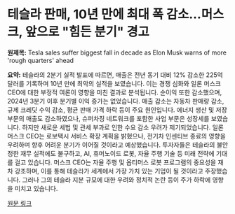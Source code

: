 # 테슬라 판매, 10년 만에 최대 폭 감소…머스크, 앞으로 "힘든 분기" 경고

**원제목:** Tesla sales suffer biggest fall in decade as Elon Musk warns of more 'rough quarters' ahead

**요약:** 테슬라의 2분기 실적 발표에 따르면, 매출은 전년 동기 대비 12% 감소한 225억 달러를 기록하며 10년 만에 최악의 실적을 보였습니다.  이는 경쟁 심화와 일론 머스크 CEO에 대한 부정적 여론이 영향을 미친 결과로 분석됩니다. 순이익 또한 감소했으며, 2024년 3분기 이후 분기별 이익 증가는 없었습니다.  매출 감소는 자동차 판매량 감소, 규제 크레딧 수익 감소, 평균 판매 가격 하락 등이 주요 원인입니다.  에너지 생산 및 저장 부문의 매출도 감소하였으나, 슈퍼차징 네트워크를 포함한 사업 부문은 성장세를 보였습니다.  하지만 새로운 세법 및 관세 부과로 인한 수요 감소 우려가 제기되었습니다.  일론 머스크 CEO는 로보택시 서비스 확장 계획을 밝혔으나, 전기차 인센티브 종료의 영향을 우려하며 향후 어려운 분기가 이어질 것이라고 예상했습니다. 투자자들은 테슬라의 불안정한 재무 실적에도 불구하고, AI, 휴머노이드 로봇, 자율 주행 기술 등 미래 전략에 기대를 걸고 있습니다. 머스크 CEO는 자율 주행 및 옵티머스 로봇 프로그램의 중요성을 재차 강조하며, 이를 통해 테슬라가 세계에서 가장 가치 있는 기업이 될 것이라고 주장했습니다.  그러나 그의 테슬라 지분 규모에 대한 우려와 정치적 논란 등이 주가 하락에 영향을 미치고 있습니다.

[원문 링크](https://www.straitstimes.com/business/companies-markets/tesla-sales-fall-most-in-a-decade-in-another-rough-quarter)
